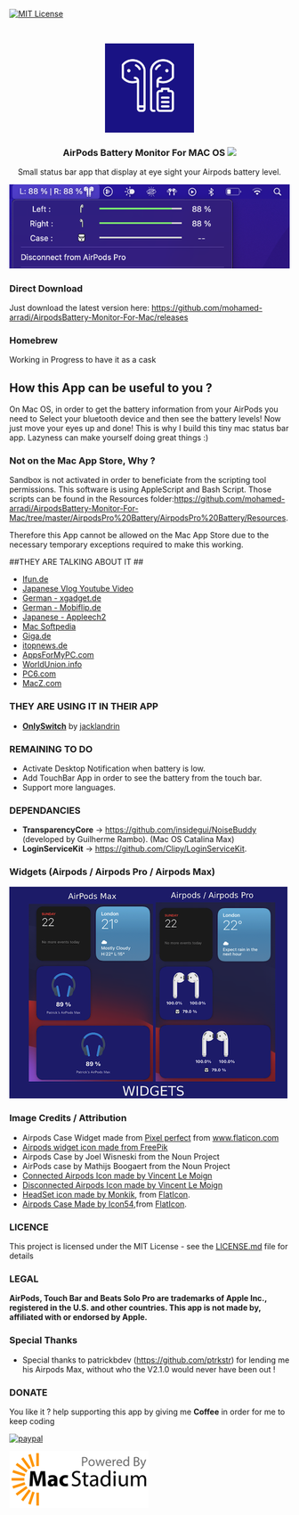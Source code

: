 [![MIT License][license-shield]][license-url]

<!-- PROJECT LOGO -->
<br />
<p align="center">
  <a href="#">
    <img src="/images/appIcon.png" alt="Logo" width="160" height="160">
  </a>
  <h3 align="center">AirPods Battery Monitor For MAC OS <img src="https://img.shields.io/badge/Swift-5.0-orange.svg?style=flat"></img></h3>
  <p align="center">Small status bar app that display at eye sight your Airpods battery level.</p>
</p>

![Image of AirPods Battery Monitor](/images/airpods-connected-min.jpg)

### Direct Download ###

Just download the latest version here: https://github.com/mohamed-arradi/AirpodsBattery-Monitor-For-Mac/releases

### Homebrew ###

Working in Progress to have it as a cask

## How this App can be useful to you ? ##

On Mac OS, in order to get the battery information from your AirPods you need to Select your bluetooth device and then see the battery levels! Now just move your eyes up and done!
This is why I build this tiny mac status bar app. Lazyness can make yourself doing great things :)

### Not on the Mac App Store, Why ? ###
 
Sandbox is not activated in order to beneficiate from the scripting tool permissions. This software is using AppleScript and Bash Script. Those scripts can be found in the Resources folder:https://github.com/mohamed-arradi/AirpodsBattery-Monitor-For-Mac/tree/master/AirpodsPro%20Battery/AirpodsPro%20Battery/Resources.

Therefore this App cannot be allowed on the Mac App Store due to the necessary temporary exceptions required to make this working.

##THEY ARE TALKING ABOUT IT ##
-  [Ifun.de](https://www.ifun.de/airpods-battery-monitor-akkuanzeige-fuer-die-mac-menueleiste-173617/)
- [Japanese Vlog Youtube Video](https://www.youtube.com/watch?v=F8lBL62iYD4)
- [German - xgadget.de](https://www.xgadget.de/app-software/freeware-airpods-battery-monitor)
- [German - Mobiflip.de](https://www.mobiflip.de/shortnews/airpods-battery-monitor-fuer-macos/)
- [Japanese - Appleech2](https://applech2.com/archives/20191227-airpods-battery-monitor-app-for-mac-os.html)
- [Mac Softpedia](https://mac.softpedia.com/get/Utilities/AirPods-Battery-Monitor.shtml)
- [Giga.de](https://www.giga.de/news/airpods-diese-mac-app-ist-die-perfekte-ergaenzung-zu-den-apple-kopfhoerern/)
- [itopnews.de](https://www.itopnews.de/2020/01/airpods-battery-monitor-mac-app-zeigt-airpods-akkustand-bequem-an/)
- [AppsForMyPC.com](http://www.appsformypc.com/2020/01/airpods-battery-monitor-for-mac/)
- [WorldUnion.info]( https://worldunion.info/diese-mac-app-ist-die-perfekte-ergaenzung-zu-den-apple-kopfhoerern/)
- [PC6.com](http://www.pc6.com/mac/734552.html)
- [MacZ.com](https://www.macz.com/mac/4255.html)

### THEY ARE USING IT IN THEIR APP ###

- [**OnlySwitch**](https://github.com/jacklandrin/OnlySwitch) by [jacklandrin](https://github.com/jacklandrin)

### REMAINING TO DO ###

- Activate Desktop Notification when battery is low.
- Add TouchBar App in order to see the battery from the touch bar.
- Support more languages.

### DEPENDANCIES ###

- **TransparencyCore** -> https://github.com/insidegui/NoiseBuddy (developed by Guilherme Rambo). (Mac OS Catalina Max)
- **LoginServiceKit** -> https://github.com/Clipy/LoginServiceKit.

### Widgets (Airpods / Airpods Pro / Airpods Max) ###

![Image of AirPods Widget](/images/Airpods-Max-Pro-Widget.png)

### Image Credits / Attribution ###

- Airpods Case Widget made from <a href="https://icon54.com/" title="Pixel perfect">Pixel perfect</a> from <a href="https://www.flaticon.com/" title="Flaticon">www.flaticon.com</a>
- [Airpods widget icon made from FreePik](https://www.freepik.com)
- Airpods Case by Joel Wisneski from the Noun Project
- AirPods case by Mathijs Boogaert from the Noun Project
- [Connected Airpods Icon made by Vincent Le Moign](https://icon-icons.com/fr/icone/airpods/110461#32)
- [Disconnected Airpods Icon made by Vincent Le Moign](https://icon-icons.com/fr/icone/airpods-pas-connect%C3%A9/110456#32)
- [HeadSet icon made by Monkik](https://www.flaticon.com/authors/monkik), from [FlatIcon](https://www.flaticon.com/free-icon/music_2503535?term=headset&related_id=2503535).
- [Airpods Case Made by Icon54](https://icon54.com/),from [FlatIcon](https://www.flaticon.com/).

### LICENCE ###
This project is licensed under the MIT License - see the [LICENSE.md](LICENSE.md) file for details

### LEGAL ###
**AirPods, Touch Bar and Beats Solo Pro are trademarks of Apple Inc., registered in the U.S. and other countries. This app is not made by, affiliated with or endorsed by Apple.**

### Special Thanks ###
- Special thanks to patrickbdev (https://github.com/ptrkstr) for lending me his Airpods Max, without who the V2.1.0 would never have been out ! 

### DONATE ###

You like it ? help supporting this app by giving me **Coffee** in order for me to keep coding

[![paypal](https://www.paypalobjects.com/en_US/i/btn/btn_donateCC_LG.gif)](https://www.paypal.com/cgi-bin/webscr?cmd=_s-xclick&hosted_button_id=CK4Y594T6K5LL)

<!-- MARKDOWN LINKS & IMAGES -->
<!-- https://www.markdownguide.org/basic-syntax/#reference-style-links -->
[license-shield]: https://img.shields.io/github/license/othneildrew/Best-README-Template.svg?style=for-the-badge
[license-url]: https://github.com/mohamed-arradi/AirpodsBattery-Monitor-For-Mac/blob/master/LICENSE


[![MacStadium](/images/macstadium.png)](https://www.macstadium.com/opensource-members)

